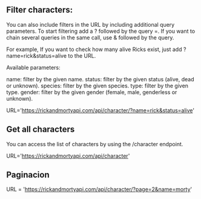 ## Filter characters:
You can also include filters in the URL by including additional query parameters. To start filtering add a ? followed by the query <query>=<value>. If you want to chain several queries in the same call, use & followed by the query.

For example, If you want to check how many alive Ricks exist, just add ?name=rick&status=alive to the URL.

Available parameters:

name: filter by the given name.
status: filter by the given status (alive, dead or unknown).
species: filter by the given species.
type: filter by the given type.
gender: filter by the given gender (female, male, genderless or unknown).

URL='https://rickandmortyapi.com/api/character/?name=rick&status=alive'

## Get all characters
You can access the list of characters by using the /character endpoint.

URL='https://rickandmortyapi.com/api/character'

## Paginacion

URL = 'https://rickandmortyapi.com/api/character/?page=2&name=morty' 